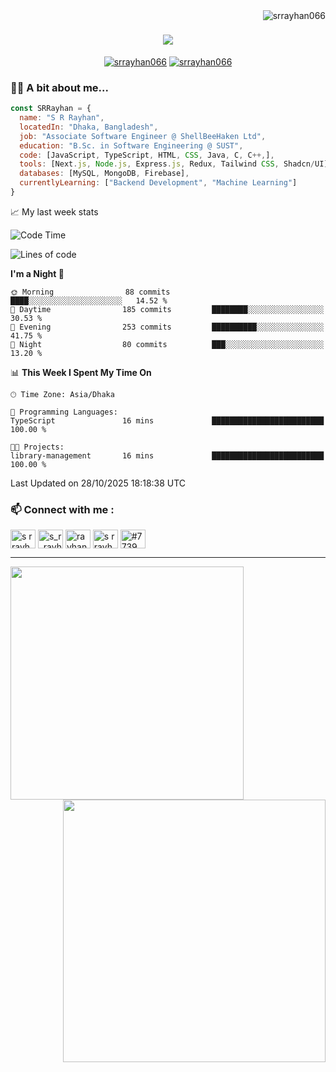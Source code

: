 <img align="right" src="https://komarev.com/ghpvc/?username=srrayhan066&label=Visitors&color=0e75b6&style=flat" alt="srrayhan066" />

<h1 align="center">
  <a href="https://git.io/typing-svg">
    <img src="https://readme-typing-svg.herokuapp.com/?lines=Hey+there!+👋;Code.+Create.+Innovate.+🚀;Turning+coffee+into+code+☕;Welcome+to+my+GitHub!+💻&center=true&size=30&width=600">
  </a>
</h1>

<p align="center">
  <a href="https://www.linkedin.com/in/s-r-rayhan066" target="_blank"><img src="https://img.shields.io/badge/LinkedIn-0077B5?style=for-the-badge&logo=linkedin&logoColor=white" alt="srrayhan066"/></a> 
  <a href="https://medium.com/@shafikulrahman66" target="_blank"><img src="https://img.shields.io/badge/Medium-12100E?style=for-the-badge&logo=medium&logoColor=white" alt="srrayhan066" /></a> 
</p>


### 👨‍💻 A bit about me...
```javascript
const SRRayhan = {
  name: "S R Rayhan",
  locatedIn: "Dhaka, Bangladesh",
  job: "Associate Software Engineer @ ShellBeeHaken Ltd",
  education: "B.Sc. in Software Engineering @ SUST",
  code: [JavaScript, TypeScript, HTML, CSS, Java, C, C++,],
  tools: [Next.js, Node.js, Express.js, Redux, Tailwind CSS, Shadcn/UI],
  databases: [MySQL, MongoDB, Firebase],
  currentlyLearning: ["Backend Development", "Machine Learning"]
}
```


📈 My last week stats
<!--START_SECTION:waka-->
![Code Time](http://img.shields.io/badge/Code%20Time-16%20mins-blue)

![Lines of code](https://img.shields.io/badge/From%20Hello%20World%20I%27ve%20Written-1.6%20million%20lines%20of%20code-blue)

**I'm a Night 🦉** 

```text
🌞 Morning                88 commits          ████░░░░░░░░░░░░░░░░░░░░░   14.52 % 
🌆 Daytime                185 commits         ████████░░░░░░░░░░░░░░░░░   30.53 % 
🌃 Evening                253 commits         ██████████░░░░░░░░░░░░░░░   41.75 % 
🌙 Night                  80 commits          ███░░░░░░░░░░░░░░░░░░░░░░   13.20 % 
```


📊 **This Week I Spent My Time On** 

```text
🕑︎ Time Zone: Asia/Dhaka

💬 Programming Languages: 
TypeScript               16 mins             █████████████████████████   100.00 % 

🐱‍💻 Projects: 
library-management       16 mins             █████████████████████████   100.00 % 
```


 Last Updated on 28/10/2025 18:18:38 UTC
<!--END_SECTION:waka-->



<h3 align="left"> 📫 Connect with me :</h3>
<p align="left">

<a href="https://www.facebook.com/srrayhan066/" target="blank"><img align="center" src="https://raw.githubusercontent.com/rahuldkjain/github-profile-readme-generator/master/src/images/icons/Social/facebook.svg" alt="s r rayhan" height="30" width="40" /></a>
<a href="https://www.codechef.com/users/s_r_rayhan" target="blank"><img align="center" src="https://cdn.jsdelivr.net/npm/simple-icons@3.1.0/icons/codechef.svg" alt="s_r_rayhan" height="30" width="40" /></a>
<a href="https://codeforces.com/profile/rayhan66" target="blank"><img align="center" src="https://raw.githubusercontent.com/rahuldkjain/github-profile-readme-generator/master/src/images/icons/Social/codeforces.svg" alt="rayhan66" height="30" width="40" /></a>
<a href="https://auth.geeksforgeeks.org/user/s r rayhan" target="blank"><img align="center" src="https://raw.githubusercontent.com/rahuldkjain/github-profile-readme-generator/master/src/images/icons/Social/geeks-for-geeks.svg" alt="s r rayhan" height="30" width="40" /></a>
<a href="https://discord.gg/#7739" target="blank"><img align="center" src="https://raw.githubusercontent.com/rahuldkjain/github-profile-readme-generator/master/src/images/icons/Social/discord.svg" alt="#7739" height="30" width="40" /></a>
</p>

<hr>

<div>
<p align='center'>
<img  align="left" src="https://github-readme-stats-eight-theta.vercel.app/api/top-langs/?username=srrayhan066&layout=compact&langs_count=8&theme=algolia" width="373"/>
<img  align="right" src= "https://github-readme-stats.vercel.app/api?username=srrayhan066&count_private=true&show_icons=true&&theme=chartreuse-dark&include_all_commits=true%22%20" width="420"> 
</p>
</div>
